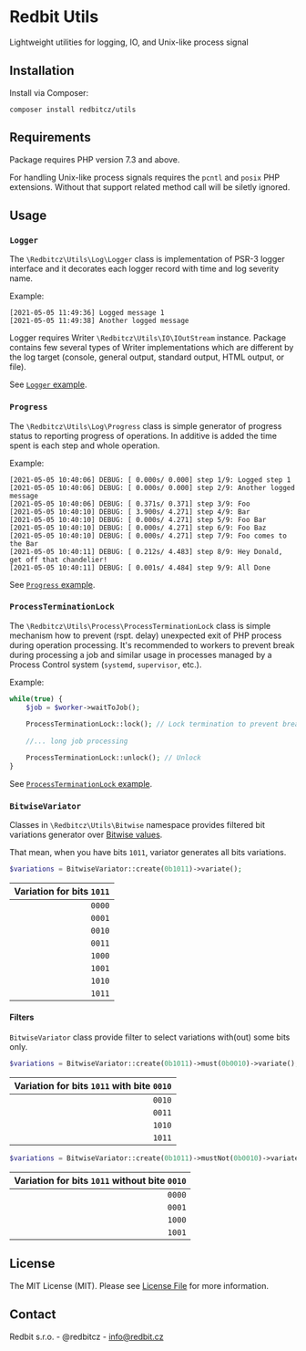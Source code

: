 # Redbit Utils

Lightweight utilities for logging, IO, and Unix-like process signal

## Installation

Install via Composer:

```shell
composer install redbitcz/utils
```

## Requirements 
Package requires PHP version 7.3 and above.

For handling Unix-like process signals requires the `pcntl` and `posix` PHP extensions. Without that support
related method call will be siletly ignored.

## Usage

### `Logger`

The `\Redbitcz\Utils\Log\Logger` class is implementation of PSR-3 logger interface and it decorates each
logger record with time and log severity name.

Example:
```
[2021-05-05 11:49:36] Logged message 1
[2021-05-05 11:49:38] Another logged message
```

Logger requires Writer `\Redbitcz\Utils\IO\IOutStream` instance. Package contains few several types
of Writer implementations which are different by the log target (console, general output, standard output, HTML output,
or file).

See [`Logger` example](examples/log/output-logger.php).

### `Progress`
The `\Redbitcz\Utils\Log\Progress` class is simple generator of progress status to reporting progress of operations.
In additive is added the time spent is each step and whole operation.

Example: 
```shell
[2021-05-05 10:40:06] DEBUG: [ 0.000s/ 0.000] step 1/9: Logged step 1
[2021-05-05 10:40:06] DEBUG: [ 0.000s/ 0.000] step 2/9: Another logged message
[2021-05-05 10:40:06] DEBUG: [ 0.371s/ 0.371] step 3/9: Foo
[2021-05-05 10:40:10] DEBUG: [ 3.900s/ 4.271] step 4/9: Bar
[2021-05-05 10:40:10] DEBUG: [ 0.000s/ 4.271] step 5/9: Foo Bar
[2021-05-05 10:40:10] DEBUG: [ 0.000s/ 4.271] step 6/9: Foo Baz
[2021-05-05 10:40:10] DEBUG: [ 0.000s/ 4.271] step 7/9: Foo comes to the Bar
[2021-05-05 10:40:11] DEBUG: [ 0.212s/ 4.483] step 8/9: Hey Donald, get off that chandelier! 
[2021-05-05 10:40:11] DEBUG: [ 0.001s/ 4.484] step 9/9: All Done
```
See [`Progress` example](examples/log/progress.php).

### `ProcessTerminationLock`

The `\Redbitcz\Utils\Process\ProcessTerminationLock` class is simple mechanism how to prevent (rspt. delay) unexpected
exit of PHP process during operation processing. It's recommended to workers to prevent break during processing a job
and similar usage in processes managed by a Process Control system (`systemd`, `supervisor`, etc.).

Example:

```php
while(true) {
    $job = $worker->waitToJob();
    
    ProcessTerminationLock::lock(); // Lock termination to prevent break job processing
    
    //... long job processing  

    ProcessTerminationLock::unlock(); // Unlock
}
```
See [`ProcessTerminationLock` example](examples/process/termination-lock.php).

### `BitwiseVariator`
Classes in `\Redbitcz\Utils\Bitwise` namespace provides filtered bit variations generator over
[Bitwise values](https://en.wikipedia.org/wiki/Bitwise_operation).

That mean, when you have bits `1011`, variator generates all bits variations.

```php
$variations = BitwiseVariator::create(0b1011)->variate();
```

| Variation for bits `1011` |
|--------------------------:|
|                    `0000` |
|                    `0001` |
|                    `0010` |
|                    `0011` |
|                    `1000` |
|                    `1001` |
|                    `1010` |
|                    `1011` |

#### Filters

`BitwiseVariator` class provide filter to select variations with(out) some bits only.

```php
$variations = BitwiseVariator::create(0b1011)->must(0b0010)->variate();
```

| Variation for bits `1011` with bite `0010` |
|-------------------------------------------:|
|                                     `0010` |
|                                     `0011` |
|                                     `1010` |
|                                     `1011` |


```php
$variations = BitwiseVariator::create(0b1011)->mustNot(0b0010)->variate();
```

| Variation for bits `1011` without bite `0010` |
|----------------------------------------------:|
|                                        `0000` |
|                                        `0001` |
|                                        `1000` |
|                                        `1001` |

## License
The MIT License (MIT). Please see [License File](LICENSE) for more information.

## Contact
Redbit s.r.o. - @redbitcz - info@redbit.cz


